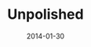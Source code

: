 ---
layout: media
category: media
title: "Unpolished"
date: 2014-01-30
description: "Unpolished featuring Mark Burnett - January 28, 2014"
tag: 
 - crossroads
 - crossroads-church
 - mark-burnett
 - entrepreneurs
 - entrepreneur
video: "http://s3.amazonaws.com/crossroads-media/other-media/video/012814_unpolished.mp4"
video-poster: "http://s3.amazonaws.com/crossroads-media/images/unpolished_still.jpg"
---